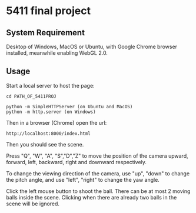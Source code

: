 # 5411 final project

## System Requirement
Desktop of Windows, MacOS or Ubuntu, with Google Chrome browser installed, meanwhile enabling WebGL 2.0.
## Usage

Start a local server to host the page:

```
cd PATH_OF_5411PROJ

python -m SimpleHTTPServer (on Ubuntu and MacOS)
python -m http.server (on Windows)
```

Then in a browser (Chrome) open the url:
```
http://localhost:8000/index.html
```

Then you should see the scene.

Press "Q", "W", "A", "S","D","Z" to move the position of the camera upward, forward, left, backward, right and downward respectively.

To change the viewing direction of the camera, use "up", "down" to change the pitch angle, and use "left", "right"
to change the yaw angle.

Click the left mouse button to shoot the ball. There can be at most 2 moving balls inside the scene. 
Clicking when there are already two balls in the scene will be ignored.